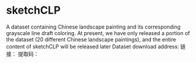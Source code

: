 # sketchCLP
A dataset containing Chinese landscape painting and its corresponding grayscale line draft coloring.
At present, we have only released a portion of the dataset (20 different Chinese landscape paintings), and the entire content of sketchCLP will be released later
Dataset download address:
链接：
提取码：
